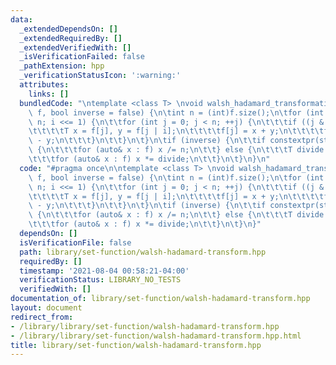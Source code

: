 ```yaml
---
data:
  _extendedDependsOn: []
  _extendedRequiredBy: []
  _extendedVerifiedWith: []
  _isVerificationFailed: false
  _pathExtension: hpp
  _verificationStatusIcon: ':warning:'
  attributes:
    links: []
  bundledCode: "\ntemplate <class T> \nvoid walsh_hadamard_transformation(std::vector<T>&\
    \ f, bool inverse = false) {\n\tint n = (int)f.size();\n\tfor (int i = 1; i <\
    \ n; i <<= 1) {\n\t\tfor (int j = 0; j < n; ++j) {\n\t\t\tif ((j & i) == 0) {\n\
    \t\t\t\tT x = f[j], y = f[j | i];\n\t\t\t\tf[j] = x + y;\n\t\t\t\tf[j | i] = x\
    \ - y;\n\t\t\t}\n\t\t}\n\t}\n\tif (inverse) {\n\t\tif constextpr(std::is_integral<T>::value)\
    \ {\n\t\t\tfor (auto& x : f) x /= n;\n\t\t} else {\n\t\t\tT divide = T(1) / T(f.size());\n\
    \t\t\tfor (auto& x : f) x *= divide;\n\t\t}\n\t}\n}\n"
  code: "#pragma once\n\ntemplate <class T> \nvoid walsh_hadamard_transformation(std::vector<T>&\
    \ f, bool inverse = false) {\n\tint n = (int)f.size();\n\tfor (int i = 1; i <\
    \ n; i <<= 1) {\n\t\tfor (int j = 0; j < n; ++j) {\n\t\t\tif ((j & i) == 0) {\n\
    \t\t\t\tT x = f[j], y = f[j | i];\n\t\t\t\tf[j] = x + y;\n\t\t\t\tf[j | i] = x\
    \ - y;\n\t\t\t}\n\t\t}\n\t}\n\tif (inverse) {\n\t\tif constextpr(std::is_integral<T>::value)\
    \ {\n\t\t\tfor (auto& x : f) x /= n;\n\t\t} else {\n\t\t\tT divide = T(1) / T(f.size());\n\
    \t\t\tfor (auto& x : f) x *= divide;\n\t\t}\n\t}\n}"
  dependsOn: []
  isVerificationFile: false
  path: library/set-function/walsh-hadamard-transform.hpp
  requiredBy: []
  timestamp: '2021-08-04 00:58:21-04:00'
  verificationStatus: LIBRARY_NO_TESTS
  verifiedWith: []
documentation_of: library/set-function/walsh-hadamard-transform.hpp
layout: document
redirect_from:
- /library/library/set-function/walsh-hadamard-transform.hpp
- /library/library/set-function/walsh-hadamard-transform.hpp.html
title: library/set-function/walsh-hadamard-transform.hpp
---
```

